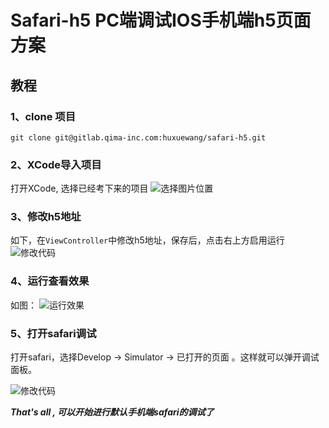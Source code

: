 # Safari-h5 PC端调试IOS手机端h5页面方案

## 教程

### 1、clone 项目

```git
git clone git@gitlab.qima-inc.com:huxuewang/safari-h5.git
```

### 2、XCode导入项目

打开XCode, 选择已经考下来的项目
![选择图片位置](https://img.yzcdn.cn/public_files/f1f30a7eee59fb990b74f9478bd85ab6.png)

### 3、修改h5地址

如下，在`ViewController`中修改h5地址，保存后，点击右上方启用运行
![修改代码](https://img.yzcdn.cn/public_files/28d148b057f8816a92e7c30dd3df2243.png)

### 4、运行查看效果

如图：
![运行效果](https://img.yzcdn.cn/public_files/35fb008cbad0a099aacf4972942202f9.png)

### 5、打开safari调试

打开safari，选择Develop -> Simulator -> 已打开的页面 。这样就可以弹开调试面板。

![修改代码](https://img.yzcdn.cn/public_files/b4358109a22584b02c86c18c75506655.png)

***That's all , 可以开始进行默认手机端safari的调试了***
